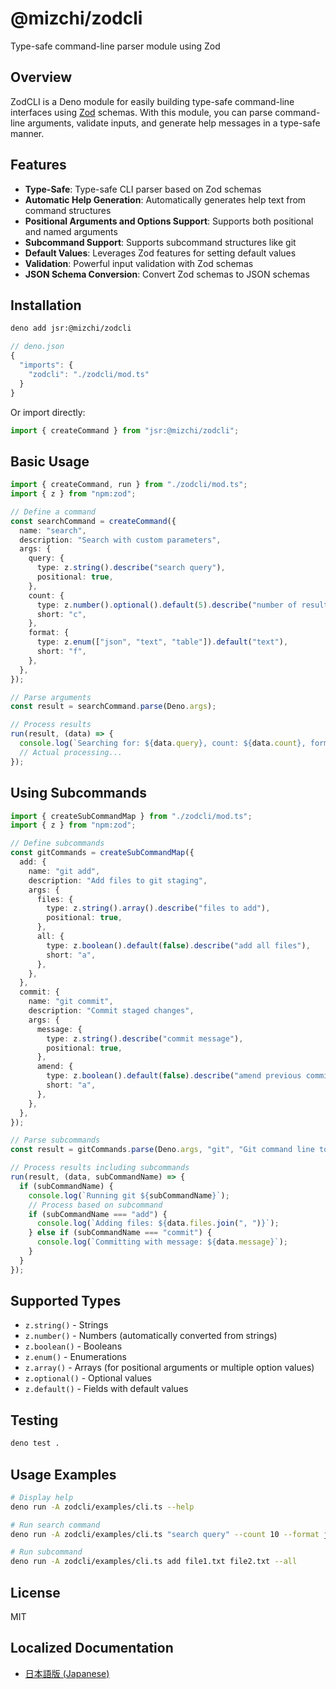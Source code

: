 # @mizchi/zodcli

Type-safe command-line parser module using Zod

## Overview

ZodCLI is a Deno module for easily building type-safe command-line interfaces using [Zod](https://github.com/colinhacks/zod) schemas. With this module, you can parse command-line arguments, validate inputs, and generate help messages in a type-safe manner.

## Features

- **Type-Safe**: Type-safe CLI parser based on Zod schemas
- **Automatic Help Generation**: Automatically generates help text from command structures
- **Positional Arguments and Options Support**: Supports both positional and named arguments
- **Subcommand Support**: Supports subcommand structures like git
- **Default Values**: Leverages Zod features for setting default values
- **Validation**: Powerful input validation with Zod schemas
- **JSON Schema Conversion**: Convert Zod schemas to JSON schemas

## Installation

```bash
deno add jsr:@mizchi/zodcli
```

```typescript
// deno.json
{
  "imports": {
    "zodcli": "./zodcli/mod.ts"
  }
}
```

Or import directly:

```typescript
import { createCommand } from "jsr:@mizchi/zodcli";
```

## Basic Usage

```typescript
import { createCommand, run } from "./zodcli/mod.ts";
import { z } from "npm:zod";

// Define a command
const searchCommand = createCommand({
  name: "search",
  description: "Search with custom parameters",
  args: {
    query: {
      type: z.string().describe("search query"),
      positional: true,
    },
    count: {
      type: z.number().optional().default(5).describe("number of results"),
      short: "c",
    },
    format: {
      type: z.enum(["json", "text", "table"]).default("text"),
      short: "f",
    },
  },
});

// Parse arguments
const result = searchCommand.parse(Deno.args);

// Process results
run(result, (data) => {
  console.log(`Searching for: ${data.query}, count: ${data.count}, format: ${data.format}`);
  // Actual processing...
});
```

## Using Subcommands

```typescript
import { createSubCommandMap } from "./zodcli/mod.ts";
import { z } from "npm:zod";

// Define subcommands
const gitCommands = createSubCommandMap({
  add: {
    name: "git add",
    description: "Add files to git staging",
    args: {
      files: {
        type: z.string().array().describe("files to add"),
        positional: true,
      },
      all: {
        type: z.boolean().default(false).describe("add all files"),
        short: "a",
      },
    },
  },
  commit: {
    name: "git commit",
    description: "Commit staged changes",
    args: {
      message: {
        type: z.string().describe("commit message"),
        positional: true,
      },
      amend: {
        type: z.boolean().default(false).describe("amend previous commit"),
        short: "a",
      },
    },
  },
});

// Parse subcommands
const result = gitCommands.parse(Deno.args, "git", "Git command line tool");

// Process results including subcommands
run(result, (data, subCommandName) => {
  if (subCommandName) {
    console.log(`Running git ${subCommandName}`);
    // Process based on subcommand
    if (subCommandName === "add") {
      console.log(`Adding files: ${data.files.join(", ")}`);
    } else if (subCommandName === "commit") {
      console.log(`Committing with message: ${data.message}`);
    }
  }
});
```

## Supported Types

- `z.string()` - Strings
- `z.number()` - Numbers (automatically converted from strings)
- `z.boolean()` - Booleans
- `z.enum()` - Enumerations
- `z.array()` - Arrays (for positional arguments or multiple option values)
- `z.optional()` - Optional values
- `z.default()` - Fields with default values

## Testing

```bash
deno test .
```

## Usage Examples

```bash
# Display help
deno run -A zodcli/examples/cli.ts --help

# Run search command
deno run -A zodcli/examples/cli.ts "search query" --count 10 --format json

# Run subcommand
deno run -A zodcli/examples/cli.ts add file1.txt file2.txt --all
```

## License

MIT

## Localized Documentation

- [日本語版 (Japanese)](./README.ja.md)